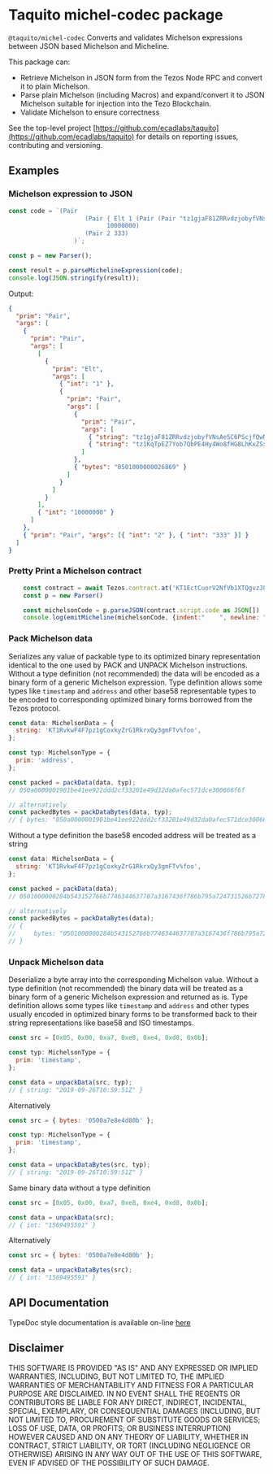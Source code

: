 # Taquito michel-codec package

`@taquito/michel-codec` Converts and validates Michelson expressions between JSON based Michelson and Micheline.

This package can:

- Retrieve Michelson in JSON form from the Tezos Node RPC and convert it to plain Michelson.
- Parse plain Michelson (including Macros) and expand/convert it to JSON Michelson suitable for injection into the Tezo Blockchain.
- Validate Michelson to ensure correctness

See the top-level project [https://github.com/ecadlabs/taquito](https://github.com/ecadlabs/taquito) for details on reporting issues, contributing and versioning.

## Examples

### Michelson expression to JSON

```js
const code = `(Pair 
                     (Pair { Elt 1 (Pair (Pair "tz1gjaF81ZRRvdzjobyfVNsAeSC6PScjfQwN" "tz1KqTpEZ7Yob7QbPE4Hy4Wo8fHG8LhKxZSx") 0x0501000000026869)}
                           10000000)
                     (Pair 2 333)
                  )`;

const p = new Parser();

const result = p.parseMichelineExpression(code);
console.log(JSON.stringify(result));
```

Output:

```json
{
  "prim": "Pair",
  "args": [
    {
      "prim": "Pair",
      "args": [
        [
          {
            "prim": "Elt",
            "args": [
              { "int": "1" },
              {
                "prim": "Pair",
                "args": [
                  {
                    "prim": "Pair",
                    "args": [
                      { "string": "tz1gjaF81ZRRvdzjobyfVNsAeSC6PScjfQwN" },
                      { "string": "tz1KqTpEZ7Yob7QbPE4Hy4Wo8fHG8LhKxZSx" }
                    ]
                  },
                  { "bytes": "0501000000026869" }
                ]
              }
            ]
          }
        ],
        { "int": "10000000" }
      ]
    },
    { "prim": "Pair", "args": [{ "int": "2" }, { "int": "333" }] }
  ]
}
```

### Pretty Print a Michelson contract

```js
    const contract = await Tezos.contract.at('KT1EctCuorV2NfVb1XTQgvzJ88MQtWP8cMMv')
    const p = new Parser()

    const michelsonCode = p.parseJSON(contract.script.code as JSON[])
    console.log(emitMicheline(michelsonCode, {indent:"    ", newline: "\n",}))
```

### Pack Michelson data

Serializes any value of packable type to its optimized binary representation identical to the one used by PACK and UNPACK Michelson instructions.
Without a type definition (not recommended) the data will be encoded as a binary form of a generic Michelson expression.
Type definition allows some types like `timestamp` and `address` and other base58 representable types to be encoded to corresponding optimized binary forms borrowed from the Tezos protocol.

```js
const data: MichelsonData = {
  string: 'KT1RvkwF4F7pz1gCoxkyZrG1RkrxQy3gmFTv%foo',
};

const typ: MichelsonType = {
  prim: 'address',
};

const packed = packData(data, typ);
// 050a0000001901be41ee922ddd2cf33201e49d32da0afec571dce300666f6f

// alternatively
const packedBytes = packDataBytes(data, typ);
// { bytes: "050a0000001901be41ee922ddd2cf33201e49d32da0afec571dce300666f6f" }
```

Without a type definition the base58 encoded address will be treated as a string

```js
const data: MichelsonData = {
  string: 'KT1RvkwF4F7pz1gCoxkyZrG1RkrxQy3gmFTv%foo',
};

const packed = packData(data);
// 0501000000284b543152766b7746344637707a3167436f786b795a724731526b7278517933676d46547625666f6f

// alternatively
const packedBytes = packDataBytes(data);
// {
//     bytes: "0501000000284b543152766b7746344637707a3167436f786b795a724731526b7278517933676d46547625666f6f"
// }
```

### Unpack Michelson data

Deserialize a byte array into the corresponding Michelson value.
Without a type definition (not recommended) the binary data will be treated as a binary form of a generic Michelson expression and returned as is.
Type definition allows some types like `timestamp` and `address` and other types usually encoded in optimized binary forms to be transformed back to their string representations like base58 and ISO timestamps.

```js
const src = [0x05, 0x00, 0xa7, 0xe8, 0xe4, 0xd8, 0x0b];

const typ: MichelsonType = {
  prim: 'timestamp',
};

const data = unpackData(src, typ);
// { string: "2019-09-26T10:59:51Z" }
```

Alternatively

```js
const src = { bytes: '0500a7e8e4d80b' };

const typ: MichelsonType = {
  prim: 'timestamp',
};

const data = unpackDataBytes(src, typ);
// { string: "2019-09-26T10:59:51Z" }
```

Same binary data without a type definition

```js
const src = [0x05, 0x00, 0xa7, 0xe8, 0xe4, 0xd8, 0x0b];

const data = unpackData(src);
// { int: "1569495591" }
```

Alternatively

```js
const src = { bytes: '0500a7e8e4d80b' };

const data = unpackDataBytes(src);
// { int: "1569495591" }
```

## API Documentation

TypeDoc style documentation is available on-line [here](https://tezostaquito.io/typedoc/modules/_taquito_michel_codec.html)

## Disclaimer

THIS SOFTWARE IS PROVIDED "AS IS" AND ANY EXPRESSED OR IMPLIED WARRANTIES, INCLUDING, BUT NOT LIMITED TO, THE IMPLIED WARRANTIES OF MERCHANTABILITY AND FITNESS FOR A PARTICULAR PURPOSE ARE DISCLAIMED. IN NO EVENT SHALL THE REGENTS OR CONTRIBUTORS BE LIABLE FOR ANY DIRECT, INDIRECT, INCIDENTAL, SPECIAL, EXEMPLARY, OR CONSEQUENTIAL DAMAGES (INCLUDING, BUT NOT LIMITED TO, PROCUREMENT OF SUBSTITUTE GOODS OR SERVICES; LOSS OF USE, DATA, OR PROFITS; OR BUSINESS INTERRUPTION) HOWEVER CAUSED AND ON ANY THEORY OF LIABILITY, WHETHER IN CONTRACT, STRICT LIABILITY, OR TORT (INCLUDING NEGLIGENCE OR OTHERWISE) ARISING IN ANY WAY OUT OF THE USE OF THIS SOFTWARE, EVEN IF ADVISED OF THE POSSIBILITY OF SUCH DAMAGE.
